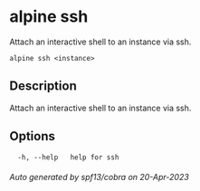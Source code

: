 # alpine ssh

Attach an interactive shell to an instance via ssh.

```
alpine ssh <instance>
```

## Description

Attach an interactive shell to an instance via ssh.

## Options

```
  -h, --help   help for ssh
```

###### Auto generated by spf13/cobra on 20-Apr-2023
